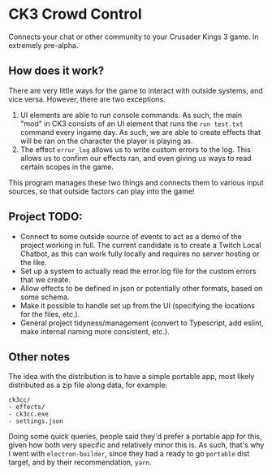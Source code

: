 # CK3 Crowd Control

Connects your chat or other community to your Crusader Kings 3 game. In extremely pre-alpha.

## How does it work?

There are very little ways for the game to interact with outside systems, and vice versa. However, there are two exceptions.

1) UI elements are able to run console commands. As such, the main "mod" in CK3 consists of an UI element that runs the `run test.txt` command every ingame day. As such, we are able to create effects that will be ran on the character the player is playing as.
2) The effect `error_log` allows us to write custom errors to the log. This allows us to confirm our effects ran, and even giving us ways to read certain scopes in the game.

This program manages these two things and connects them to various input sources, so that outside factors can play into the game!

## Project TODO:
- Connect to some outside source of events to act as a demo of the project working in full. The current candidate is to create a Twitch Local Chatbot, as this can work fully locally and requires no server hosting or the like.
- Set up a system to actually read the error.log file for the custom errors that we create.
- Allow effects to be defined in json or potentially other formats, based on some schema.
- Make it possible to handle set up from the UI (specifying the locations for the files, etc.).
- General project tidyness/management (convert to Typescript, add eslint, make internal naming more consistent, etc.).

## Other notes

The idea with the distribution is to have a simple portable app, most likely distributed as a zip file along data, for example:
```
ck3cc/
- effects/
- ck3cc.exe
- settings.json
```
Doing some quick queries, people said they'd prefer a portable app for this, given how both very specific and relatively minor this is. As such, that's why I went with `electron-builder`, since they had a ready to go `portable` dist target, and by their recommendation, `yarn`.
